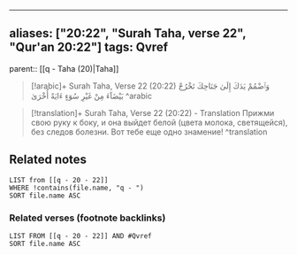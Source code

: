 
---
aliases: ["20:22", "Surah Taha, verse 22", "Qur'an 20:22"]
tags: Qvref
---

parent:: [[q - Taha (20)|Taha]]

> [!arabic]+ Surah Taha, Verse 22 (20:22)
> <span class="quran-arabic">وَٱضْمُمْ يَدَكَ إِلَىٰ جَنَاحِكَ تَخْرُجْ بَيْضَآءَ مِنْ غَيْرِ سُوٓءٍ ءَايَةً أُخْرَىٰ</span>
^arabic

> [!translation]+ Surah Taha, Verse 22 (20:22) - Translation
> Прижми свою руку к боку, и она выйдет белой (цвета молока, светящейся), без следов болезни. Вот тебе еще одно знамение!
^translation



## Related notes
```dataview
LIST from [[q - 20 - 22]]
WHERE !contains(file.name, "q - ")
SORT file.name ASC
```

### Related verses (footnote backlinks)
```dataview
LIST FROM [[q - 20 - 22]] AND #Qvref
SORT file.name ASC
```

